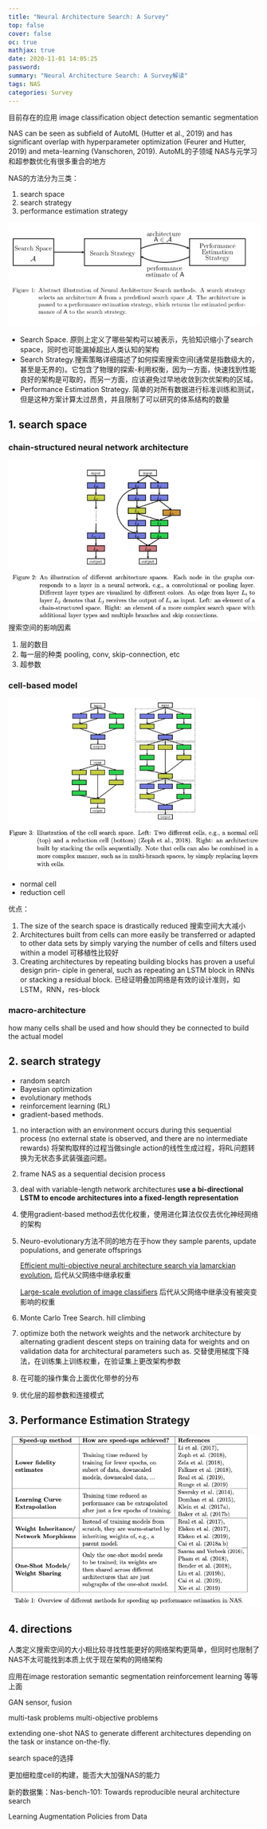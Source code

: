```yaml
---
title: "Neural Architecture Search: A Survey"
top: false
cover: false
oc: true
mathjax: true
date: 2020-11-01 14:05:25
password:
summary: "Neural Architecture Search: A Survey解读"
tags: NAS
categories: Survey
---
```

目前存在的应用
image classification
object detection
semantic segmentation

NAS can be seen as subfield of AutoML (Hutter et al., 2019) and has significant overlap with hyperparameter optimization (Feurer and Hutter, 2019) and meta-learning (Vanschoren, 2019).
AutoML的子领域
NAS与元学习和超参数优化有很多重合的地方

NAS的方法分为三类：

1. search space
2. search strategy
3. performance estimation strategy

![NAS methods](06-NAS-Survey/01-NAS-methods.png)

+ Search Space. 原则上定义了哪些架构可以被表示，先验知识缩小了search space，同时也可能漏掉超出人类认知的架构
+ Search Strategy.搜索策略详细描述了如何探索搜索空间(通常是指数级大的，甚至是无界的)。它包含了物理的探索-利用权衡，因为一方面，快速找到性能良好的架构是可取的，而另一方面，应该避免过早地收敛到次优架构的区域。
+ Performance Estimation Strategy.
简单的对所有数据进行标准训练和测试，但是这种方案计算太过昂贵，并且限制了可以研究的体系结构的数量

## 1. search space

### chain-structured neural network architecture

![chain](06-NAS-Survey/09-chain.png)
搜索空间的影响因素

1. 层的数目
2. 每一层的种类 pooling, conv, skip-connection, etc
3. 超参数

### cell-based model

![cell](06-NAS-Survey/10-cell.png)

+ normal cell
+ reduction cell

优点：

1. The size of the search space is drastically reduced
搜索空间大大减小
2. Architectures built from cells can more easily be transferred or adapted to other data sets by simply varying the number of cells and filters used within a model
可移植性比较好
3. Creating architectures by repeating building blocks has proven a useful design prin- ciple in general, such as repeating an LSTM block in RNNs or stacking a residual block.
已经证明叠加网络是有效的设计准则，如LSTM，RNN，res-block

### macro-architecture

how many cells shall be used and how should they be connected to build the actual model

## 2. search strategy

+ random search
+ Bayesian optimization
+ evolutionary methods
+ reinforcement learning (RL)
+ gradient-based methods.

1. no interaction with an environment occurs during this sequential process (no external state is observed, and there are no intermediate rewards)
将架构取样的过程当做single action的线性生成过程，将RL问题转换为无状态多武装强盗问题。

2. frame NAS as a sequential decision process

3. deal with variable-length network architectures
**use a bi-directional LSTM to encode architectures into a fixed-length representation**

4. 使用gradient-based method去优化权重，使用进化算法仅仅去优化神经网络的架构

5. Neuro-evolutionary方法不同的地方在于how they sample parents, update populations, and generate offsprings

    [Efficient multi-objective neural architecture search via lamarckian evolution.](https://arxiv.org/abs/1804.09081) 后代从父网络中继承权重

    [Large-scale evolution of image classifiers](https://arxiv.org/pdf/1703.01041.pdf) 后代从父网络中继承没有被突变影响的权重

6. Monte Carlo Tree Search. hill climbing

7. optimize both the network weights and the network architecture by alternating gradient descent steps on training data for weights and on validation data for architectural parameters such as. 交替使用梯度下降法，在训练集上训练权重，在验证集上更改架构参数

8. 在可能的操作集合上面优化带参的分布

9. 优化层的超参数和连接模式

## 3. Performance Estimation Strategy

![speed-up method](06-NAS-Survey/11-overview_of_different_methods_for_speeding_up.png)

## 4. directions

人类定义搜索空间的大小相比较寻找性能更好的网络架构更简单，但同时也限制了NAS不太可能找到本质上优于现在架构的网络架构

应用在image restoration
semantic segmentation
reinforcement learning
等等上面

GAN sensor, fusion

multi-task problems
multi-objective problems

extending one-shot NAS to generate different architectures depending on the task or instance on-the-fly.

search space的选择

更加细粒度cell的构建，能否大大加强NAS的能力

新的数据集：Nas-bench-101: Towards reproducible neural architecture search

Learning Augmentation Policies from Data
